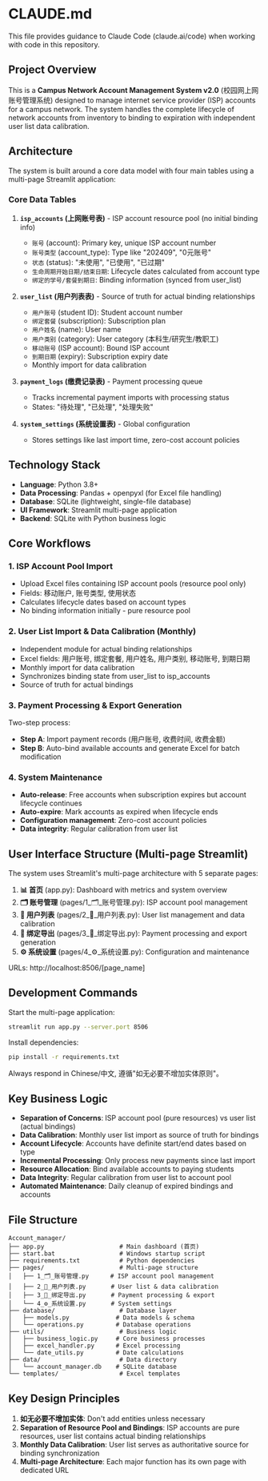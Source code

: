 # CLAUDE.md

This file provides guidance to Claude Code (claude.ai/code) when working with code in this repository.

## Project Overview

This is a **Campus Network Account Management System v2.0** (校园网上网账号管理系统) designed to manage internet service provider (ISP) accounts for a campus network. The system handles the complete lifecycle of network accounts from inventory to binding to expiration with independent user list data calibration.

## Architecture

The system is built around a core data model with four main tables using a multi-page Streamlit application:

### Core Data Tables
1. **`isp_accounts` (上网账号表)** - ISP account resource pool (no initial binding info)
   - `账号` (account): Primary key, unique ISP account number
   - `账号类型` (account_type): Type like "202409", "0元账号"
   - `状态` (status): "未使用", "已使用", "已过期"
   - `生命周期开始日期/结束日期`: Lifecycle dates calculated from account type
   - `绑定的学号/套餐到期日`: Binding information (synced from user_list)

2. **`user_list` (用户列表表)** - Source of truth for actual binding relationships
   - `用户账号` (student ID): Student account number
   - `绑定套餐` (subscription): Subscription plan
   - `用户姓名` (name): User name
   - `用户类别` (category): User category (本科生/研究生/教职工)
   - `移动账号` (ISP account): Bound ISP account
   - `到期日期` (expiry): Subscription expiry date
   - Monthly import for data calibration

3. **`payment_logs` (缴费记录表)** - Payment processing queue
   - Tracks incremental payment imports with processing status
   - States: "待处理", "已处理", "处理失败"

4. **`system_settings` (系统设置表)** - Global configuration
   - Stores settings like last import time, zero-cost account policies

## Technology Stack

- **Language**: Python 3.8+
- **Data Processing**: Pandas + openpyxl (for Excel file handling)
- **Database**: SQLite (lightweight, single-file database)
- **UI Framework**: Streamlit multi-page application
- **Backend**: SQLite with Python business logic

## Core Workflows

### 1. ISP Account Pool Import
- Upload Excel files containing ISP account pools (resource pool only)
- Fields: 移动账户, 账号类型, 使用状态
- Calculates lifecycle dates based on account types
- No binding information initially - pure resource pool

### 2. User List Import & Data Calibration (Monthly)
- Independent module for actual binding relationships
- Excel fields: 用户账号, 绑定套餐, 用户姓名, 用户类别, 移动账号, 到期日期
- Monthly import for data calibration
- Synchronizes binding state from user_list to isp_accounts
- Source of truth for actual bindings

### 3. Payment Processing & Export Generation
Two-step process:
- **Step A**: Import payment records (用户账号, 收费时间, 收费金额)
- **Step B**: Auto-bind available accounts and generate Excel for batch modification

### 4. System Maintenance
- **Auto-release**: Free accounts when subscription expires but account lifecycle continues
- **Auto-expire**: Mark accounts as expired when lifecycle ends
- **Configuration management**: Zero-cost account policies
- **Data integrity**: Regular calibration from user list

## User Interface Structure (Multi-page Streamlit)

The system uses Streamlit's multi-page architecture with 5 separate pages:

1. **📊 首页** (app.py): Dashboard with metrics and system overview
2. **🗂️ 账号管理** (pages/1_🗂️_账号管理.py): ISP account pool management
3. **👥 用户列表** (pages/2_👥_用户列表.py): User list management and data calibration
4. **🚀 绑定导出** (pages/3_🚀_绑定导出.py): Payment processing and export generation
5. **⚙️ 系统设置** (pages/4_⚙️_系统设置.py): Configuration and maintenance

URLs: http://localhost:8506/[page_name]

## Development Commands

Start the multi-page application:
```bash
streamlit run app.py --server.port 8506
```

Install dependencies:
```bash
pip install -r requirements.txt
```

Always respond in Chinese/中文, 遵循"如无必要不增加实体原则"。

## Key Business Logic

- **Separation of Concerns**: ISP account pool (pure resources) vs user list (actual bindings)
- **Data Calibration**: Monthly user list import as source of truth for bindings
- **Account Lifecycle**: Accounts have definite start/end dates based on type
- **Incremental Processing**: Only process new payments since last import
- **Resource Allocation**: Bind available accounts to paying students
- **Data Integrity**: Regular calibration from user list to account pool
- **Automated Maintenance**: Daily cleanup of expired bindings and accounts

## File Structure

```
Account_manager/
├── app.py                     # Main dashboard (首页)
├── start.bat                  # Windows startup script
├── requirements.txt           # Python dependencies
├── pages/                     # Multi-page structure
│   ├── 1_🗂️_账号管理.py      # ISP account pool management
│   ├── 2_👥_用户列表.py       # User list & data calibration
│   ├── 3_🚀_绑定导出.py       # Payment processing & export
│   └── 4_⚙️_系统设置.py       # System settings
├── database/                  # Database layer
│   ├── models.py             # Data models & schema
│   └── operations.py         # Database operations
├── utils/                     # Business logic
│   ├── business_logic.py     # Core business processes
│   ├── excel_handler.py      # Excel processing
│   └── date_utils.py         # Date calculations
├── data/                      # Data directory
│   └── account_manager.db    # SQLite database
└── templates/                 # Excel templates
```

## Key Design Principles

1. **如无必要不增加实体**: Don't add entities unless necessary
2. **Separation of Resource Pool and Bindings**: ISP accounts are pure resources, user list contains actual binding relationships
3. **Monthly Data Calibration**: User list serves as authoritative source for binding synchronization
4. **Multi-page Architecture**: Each major function has its own page with dedicated URL